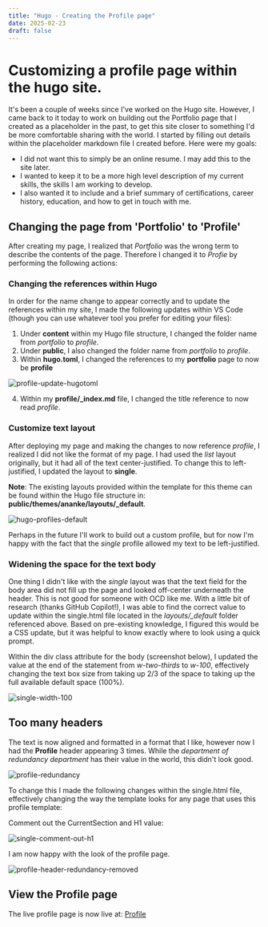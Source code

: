 ```yaml
---
title: "Hugo - Creating the Profile page"
date: 2025-02-23
draft: false
---
```


# Customizing a profile page within the hugo site.

It's been a couple of weeks since I've worked on the Hugo site. However, I came back to it today to work on building out the Portfolio page that I created as a placeholder in the past, to get this site closer to something I'd be more comfortable sharing with the world. I started by filling out details within the placeholder markdown file I created before. Here were my goals:

- I did not want this to simply be an online resume. I may add this to the site later.
- I wanted to keep it to be a more high level description of my current skills, the skills I am working to develop.
- I also wanted it to include and a brief summary of certifications, career history, education, and how to get in touch with me.

## Changing the page from 'Portfolio' to 'Profile'

After creating my page, I realized that *Portfolio* was the wrong term to describe the contents of the page. Therefore I changed it to *Profie* by performing the following actions:

### Changing the references within Hugo

In order for the name change to appear correctly and to update the references within my site, I made the following updates within VS Code (though you can use whatever tool you prefer for editing your files):

1. Under **content** within my Hugo file structure, I changed the folder name from *portfolio* to *profile*.
2. Under **public**, I also changed the folder name from *portfolio* to *profile*.
3. Within **hugo.toml**, I changed the references to my **portfolio** page to now be **profile**

![profile-update-hugotoml](/techblog/images/customize-hugo/profile-update-hugotoml.png)

4. Within my **profile/_index.md** file, I changed the title reference to now read *profile*.

### Customize text layout

After deploying my page and making the changes to now reference *profile*, I realized I did not like the format of my page. I had used the *list* layout originally, but it had all of the text center-justified. To change this to left-justified, I updated the layout to **single**. 

**Note**: The existing layouts provided within the template for this theme can be found within the Hugo file structure in: **public/themes/ananke/layouts/_default**.

![hugo-profiles-default](/techblog/images/customize-hugo/hugo-profiles-default.png)

Perhaps in the future I'll work to build out a custom profile, but for now I'm happy with the fact that the *single* profile allowed my text to be left-justified.

### Widening the space for the text body

One thing I didn't like with the *single* layout was that the text field for the body area did not fill up the page and looked off-center underneath the header. This is not good for someone with OCD like me. With a little bit of research (thanks GitHub Copilot!), I was able to find the correct value to update within the single.html file located in the *layouts/_default* folder referenced above. Based on pre-existing knowledge, I figured this would be a CSS update, but it was helpful to know exactly where to look using a quick prompt.

Within the div class attribute for the body (screenshot below), I updated the value at the end of the statement from *w-two-thirds* to *w-100*, effectively changing the text box size from taking up 2/3 of the space to taking up the full available default space (100%).

![single-width-100](/techblog/images/customize-hugo/single-width-100.png)

## Too many headers

The text is now aligned and formatted in a format that I like, however now I had the **Profile** header appearing 3 times. While the *department of redundancy department* has their value in the world, this didn't look good.

![profile-redundancy](/techblog/images/customize-hugo/profile-redundancy.png)

To change this I made the following changes within the single.html file, effectively changing the way the template looks for any page that uses this profile template:

Comment out the CurrentSection and H1 value:

![single-comment-out-h1](/techblog/images/customize-hugo/single-profile-reduce-headers.png)

I am now happy with the look of the profile page.

![profile-header-redundancy-removed](/techblog/images/customize-hugo/profile-header-redundancy-removed.png)

## View the Profile page

The live profile page is now live at: [Profile](https://marcusjacobson.github.io/techblog/profile/)